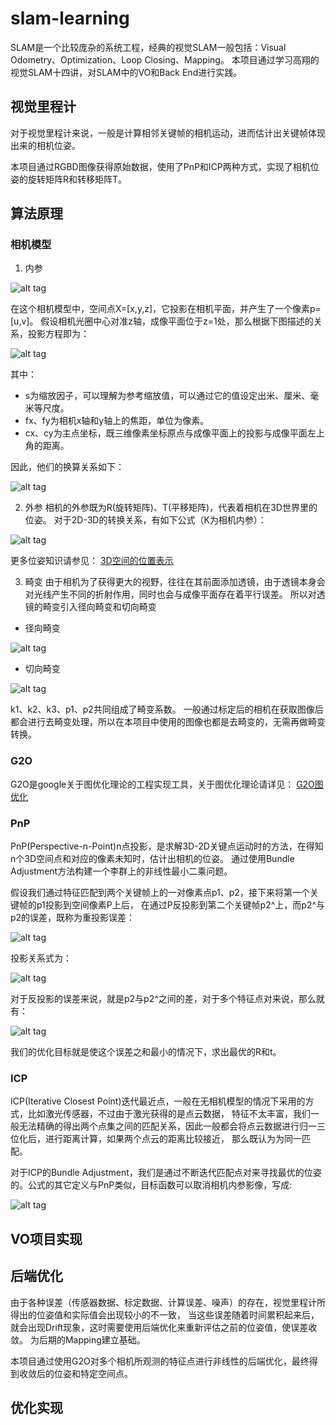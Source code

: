 # slam-learning

SLAM是一个比较庞杂的系统工程，经典的视觉SLAM一般包括：Visual Odometry、Optimization、Loop Closing、Mapping。
本项目通过学习高翔的视觉SLAM十四讲，对SLAM中的VO和Back End进行实践。

## 视觉里程计

对于视觉里程计来说，一般是计算相邻关键帧的相机运动，进而估计出关键帧体现出来的相机位姿。

本项目通过RGBD图像获得原始数据，使用了PnP和ICP两种方式，实现了相机位姿的旋转矩阵R和转移矩阵T。

## 算法原理

### 相机模型

1. 内参

![alt tag](./image/camera.jpg)

在这个相机模型中，空间点X=[x,y,z]，它投影在相机平面，并产生了一个像素p=[u,v]。
假设相机光圈中心对准z轴，成像平面位于z=1处，那么根据下图描述的关系，投影方程即为：

![alt tag](./image/K_model.jpg)

其中：
* s为缩放因子，可以理解为参考缩放值，可以通过它的值设定出米、厘米、毫米等尺度。
* fx、fy为相机x轴和y轴上的焦距，单位为像素。
* cx、cy为主点坐标，既三维像素坐标原点与成像平面上的投影与成像平面左上角的距离。

因此，他们的换算关系如下：

![alt tag](./image/K_model1.jpg)

2. 外参
相机的外参既为R(旋转矩阵)、T(平移矩阵)，代表着相机在3D世界里的位姿。
对于2D-3D的转换关系，有如下公式（K为相机内参）：

![alt tag](./image/K_Rt.jpg)

更多位姿知识请参见：
[3D空间的位置表示](http://www.cnblogs.com/gaoxiang12/p/5113334.html)

3. 畸变
由于相机为了获得更大的视野，往往在其前面添加透镜，由于透镜本身会对光线产生不同的折射作用，同时也会与成像平面存在着平行误差。
所以对透镜的畸变引入径向畸变和切向畸变
* 径向畸变

![alt tag](./image/K_jx.jpg)

* 切向畸变

![alt tag](./image/K_qx.jpg)

k1、k2、k3、p1、p2共同组成了畸变系数。
一般通过标定后的相机在获取图像后都会进行去畸变处理，所以在本项目中使用的图像也都是去畸变的，无需再做畸变转换。

### G2O
G2O是google关于图优化理论的工程实现工具，关于图优化理论请详见：
[G2O图优化](http://www.cnblogs.com/gaoxiang12/p/5304272.html)

### PnP

PnP(Perspective-n-Point)n点投影，是求解3D-2D关键点运动时的方法，在得知n个3D空间点和对应的像素未知时，估计出相机的位姿。
通过使用Bundle Adjustment方法构建一个李群上的非线性最小二乘问题。

假设我们通过特征匹配到两个关键帧上的一对像素点p1、p2，接下来将第一个关键帧的p1投影到空间像素P上后，
在通过P反投影到第二个关键帧p2^上，而p2^与p2的误差，既称为重投影误差：

![alt tag](./image/rmapping.jpg)

投影关系式为：

![alt tag](./image/mapping_r.jpg)

对于反投影的误差来说，就是p2与p2^之间的差，对于多个特征点对来说，那么就有：

![alt tag](./image/mapping_sum.jpg)

我们的优化目标就是使这个误差之和最小的情况下，求出最优的R和t。

### ICP

ICP(Iterative Closest Point)迭代最近点，一般在无相机模型的情况下采用的方式，比如激光传感器，不过由于激光获得的是点云数据，
特征不太丰富，我们一般无法精确的得出两个点集之间的匹配关系，因此一般都会将点云数据进行归一三位化后，进行距离计算，如果两个点云的距离比较接近，
那么既认为为同一匹配。

对于ICP的Bundle Adjustment，我们是通过不断迭代匹配点对来寻找最优的位姿的。公式的其它定义与PnP类似，目标函数可以取消相机内参影像，写成:

![alt tag](./image/icp_sum.jpg)

## VO项目实现


## 后端优化

由于各种误差（传感器数据、标定数据、计算误差、噪声）的存在，视觉里程计所得出的位姿值和实际值会出现较小的不一致，
当这些误差随着时间累积起来后，就会出现Drift现象，这时需要使用后端优化来重新评估之前的位姿值，使误差收敛。
为后期的Mapping建立基础。

本项目通过使用G2O对多个相机所观测的特征点进行非线性的后端优化，最终得到收敛后的位姿和特定空间点。

## 优化实现